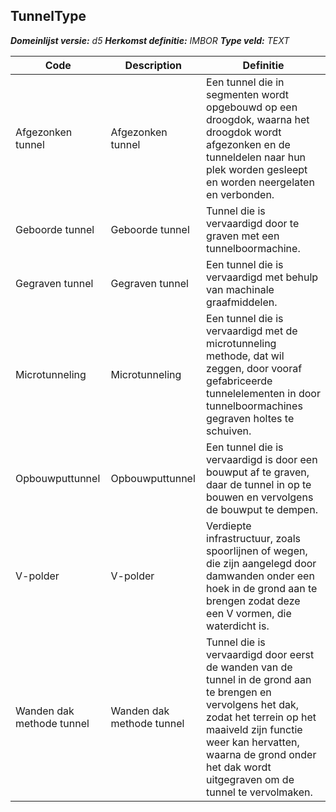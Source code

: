 ﻿## TunnelType

*__Domeinlijst versie:__ d5*
*__Herkomst definitie:__ IMBOR*
*__Type veld:__ TEXT*

|__Code__ |__Description__ |__Definitie__	|
|	---	|	---	|   ---	| 
| Afgezonken tunnel | Afgezonken tunnel | Een tunnel die in segmenten wordt opgebouwd op een droogdok, waarna het droogdok wordt afgezonken en de tunneldelen naar hun plek worden gesleept en worden neergelaten en verbonden. |
| Geboorde tunnel | Geboorde tunnel | Tunnel die is vervaardigd door te graven met een tunnelboormachine. |
| Gegraven tunnel | Gegraven tunnel | Een tunnel die is vervaardigd met behulp van machinale graafmiddelen. |
| Microtunneling | Microtunneling | Een tunnel die is vervaardigd met de microtunneling methode, dat wil zeggen, door vooraf gefabriceerde tunnelelementen in door tunnelboormachines gegraven holtes te schuiven. |
| Opbouwputtunnel | Opbouwputtunnel | Een tunnel die is vervaardigd is door een bouwput af te graven, daar de tunnel in op te bouwen en vervolgens de bouwput te dempen. |
| V-polder | V-polder | Verdiepte infrastructuur, zoals spoorlijnen of wegen, die zijn aangelegd door damwanden onder een hoek in de grond aan te brengen zodat deze een V vormen, die waterdicht is. |
| Wanden dak methode tunnel | Wanden dak methode tunnel | Tunnel die is vervaardigd door eerst de wanden van de tunnel in de grond aan te brengen en vervolgens het dak, zodat het terrein op het maaiveld zijn functie weer kan hervatten, waarna de grond onder het dak wordt uitgegraven om de tunnel te vervolmaken. |
